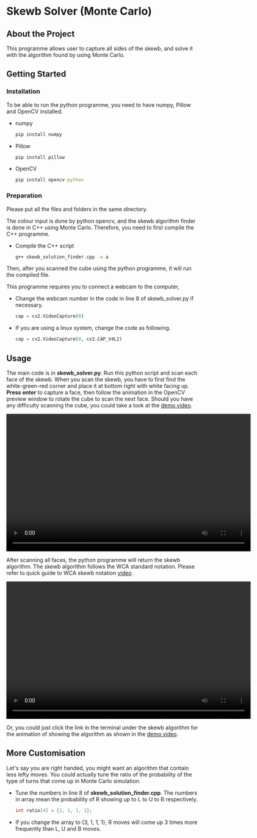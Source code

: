 # Skewb Solver (Monte Carlo)

## About the Project

This programme allows user to capture all sides of the skewb, and solve it with the algorithm found by using Monte Carlo.

## Getting Started

### Installation

To be able to run the python programme, you need to have numpy, Pillow and OpenCV installed.

* numpy
  ```cmd
  pip install numpy
  ```
  
* Pillow
  ```cmd
  pip install pillow
  ```
* OpenCV
  ```cmd
  pip install opencv-python
  ```

### Preparation
Please put all the files and folders in the same directory.

The colour input is done by python opencv, and the skewb algorithm finder is done in C++ using Monte Carlo. Therefore, you need to first compile the C++ programme.
* Compile the C++ script
  ```cmd
  g++ skewb_solution_finder.cpp -o a
  ```

Then, after you scanned the cube using the python programme, it will run the compiled file.

This programme requires you to connect a webcam to the computer, 

* Change the webcam number in the code in line 8 of skewb_solver.py if necessary.
  ```python
  cap = cv2.VideoCapture(0)
  ```

* If you are using a linux system, change the code as following.
  ```python
  cap = cv2.VideoCapture(0, cv2.CAP_V4L2)
  ```

## Usage
The main code is in **skewb_solver.py**. Run this python script and scan each face of the skewb. When you scan the skewb, you have to first find the white-green-red corner and place it at bottom right with white facing up. **Press enter** to capture a face, then follow the animation in the OpenCV preview window to rotate the cube to scan the next face. Should you have any difficulty scanning the cube, you could take a look at the [demo video](https://law-chun-man.github.io/Skewb_Solver/demo.mp4).

<div class="video-container">
    <video width="640" height="360" controls allowfullscreen>
        <source src="demo.mp4" type="video/mp4">
        Your browser does not support the video tag.
    </video>
</div>

After scanning all faces, the python programme will return the skewb algorithm. The skewb algorithm follows the WCA standard notation. Please refer to quick guide to WCA skewb notation [video](https://law-chun-man.github.io/Skewb_Solver/notation.mp4). 

<div class="video-container">
    <video width="640" height="360" controls allowfullscreen>
        <source src="notation.mp4" type="video/mp4">
        Your browser does not support the video tag.
    </video>
</div>

Or, you could just click the link in the terminal under the skewb algorithm for the animation of showing the algorithm as shown in the [demo video](https://law-chun-man.github.io/Skewb_Solver/demo.mp4).

## More Customisation

Let's say you are right handed, you might want an algorithm that contain less lefty moves. You could actually tune the ratio of the probability of the type of turns that come up in Monte Carlo simulation. 

* Tune the numbers in line 8 of **skewb_solution_finder.cpp**. The numbers in array mean the probability of R showing up to L to U to B respectively.
  ```cpp
  int ratio[4] = {1, 1, 1, 1};
  ```
* If you change the array to {3, 1, 1, 1}, R moves will come up 3 times more frequently than L, U and B moves.